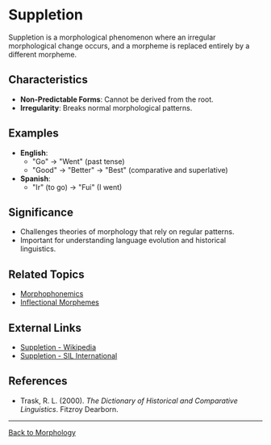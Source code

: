 # Suppletion

Suppletion is a morphological phenomenon where an irregular morphological change occurs, and a morpheme is replaced entirely by a different morpheme.

## Characteristics

- **Non-Predictable Forms**: Cannot be derived from the root.
- **Irregularity**: Breaks normal morphological patterns.

## Examples

- **English**:
  - "Go" → "Went" (past tense)
  - "Good" → "Better" → "Best" (comparative and superlative)
- **Spanish**:
  - "Ir" (to go) → "Fui" (I went)

## Significance

- Challenges theories of morphology that rely on regular patterns.
- Important for understanding language evolution and historical linguistics.

## Related Topics

- [Morphophonemics](Morphophonemics.md)
- [Inflectional Morphemes](Inflectional-vs-Derivational-Morphemes.md)

## External Links

- [Suppletion - Wikipedia](https://en.wikipedia.org/wiki/Suppletion)
- [Suppletion - SIL International](https://glossary.sil.org/term/suppletion)

## References

- Trask, R. L. (2000). *The Dictionary of Historical and Comparative Linguistics*. Fitzroy Dearborn.

---

[Back to Morphology](README.md)

